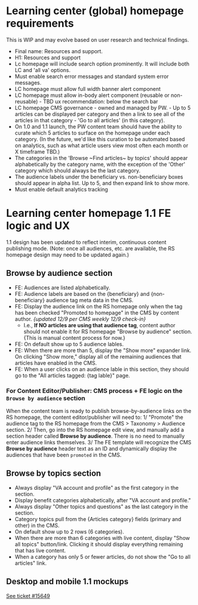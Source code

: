 # Learning center (global) homepage requirements

This is WIP and may evolve based on user research and technical findings.

- Final name: Resources and support. 
- H1: Resources and support
- Lc homepage will include search option prominently. It will include both LC and 'all va' options. 
- Must enable search error messages and standard system error messages.
- LC homepage must allow full width banner alert component
- LC homepage must allow in-body alert component (reusable or non-reusable) - TBD ux recommendation: below the search bar
- LC homepage CMS governance - owned and managed by PW. - Up to 5 articles can be displayed per category and then a link to see all of the articles in that category - 'Go to all articles' (in this category). 
- On 1.0 and 1.1 launch, the PW content team should have the ability to curate which 5 articles to surface on the homepage under each category. (In the future, we'd like this curation to be automated based on analytics, such as what article users view most often each month or X timeframe TBD.) 
- The categories in the 'Browse ~Find articles~ by topics' should appear alphabetically by the category name, with the exception of the 'Other' category which should always be the last category. 
- The audience labels under the beneficiary vs. non-beneficiary boxes should appear in alpha list. Up to 5, and then expand link to show more. 
- Must enable default analytics tracking

# Learning center homepage 1.1 FE logic and UX

1.1 design has been updated to reflect interim, continuous content publishing mode. (Note: once all audiences, etc. are available, the RS homepage design may need to be updated again.)

## Browse by audience section
- FE: Audiences are listed alphabetically.
- FE: Audience labels are based on the {beneficiary} and {non-beneficiary} audience tag meta data in the CMS.
- FE: Display the audience link on the RS homepage only when the tag has been checked "Promoted to homepage" in the CMS by content author. _{updated 12/9 per CMS weekly 12/9 check-in}_
  -  I.e., __If NO articles are using that audience tag__, content author should not enable it for RS homepage "Browse by audience" section. {This is manual content process for now.} 
- FE: On default show up to 5 audience lables. 
- FE: When there are more than 5, display the "Show more" expander link. On clicking "Show more," display all of the remaining audiences that articles have enabled in the CMS. 
- FE: When a user clicks on an audience lable in this section, they should go to the "All articles tagged: {tag lable}" page. 

### For Content Editor/Publisher: CMS process + FE logic on the `Browse by audience` section

When the content team is ready to publish browse-by-audience links on the RS homepage, the content editor/publisher will need to:
1/ "Promote" the audience tag to the RS homepage from the CMS > Taxonomy > Audience section. 
2/ Then, go into the RS homepage edit view, and manually add a section header called __Browse by audience__. There is no need to manually enter audience links themselves. 
3/ The FE template will recognize the CMS __Browse by audience__ header text as an ID and dynamically display the audiences that have been `promoted` in the CMS. 


## Browse by topics section
- Always display "VA account and profile" as the first category in the section. 
- Display benefit categories alphabetically, after "VA account and profile."  
- Always display "Other topics and questions" as the last category in the section. 
- Category topics pull from the {Articles category} fields (primary and other) in the CMS.
- On default show up to 2 rows (6 categories). 
- When there are more than 6 categories with live content, display "Show all topics" button/link. Clicking it should display everything remaining that has live content. 
- When a category has only 5 or fewer articles, do not show the "Go to all articles" link. 
  
## Desktop and mobile 1.1 mockups  

[See ticket #15649](https://github.com/department-of-veterans-affairs/va.gov-team/issues/15649)

